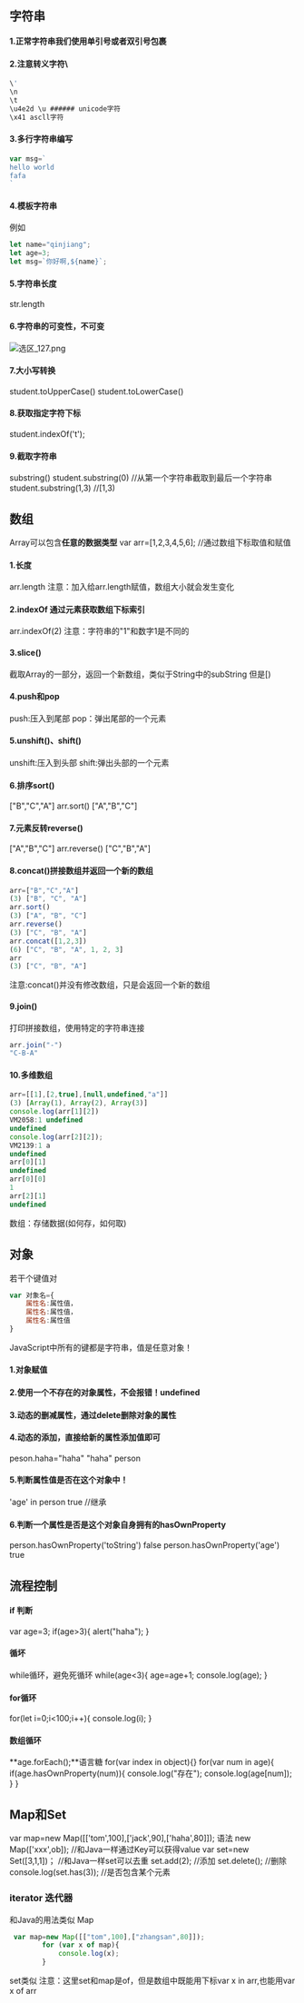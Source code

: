 ## 字符串
#### 1.正常字符串我们使用单引号或者双引号包裹
#### 2.注意转义字符\
```javascript
\'
\n
\t
\u4e2d \u ###### unicode字符
\x41 ascll字符
```
#### 3.多行字符串编写
```javascript
var msg=`
hello world 
fafa
`
```
#### 4.模板字符串
例如
```javascript
let name="qinjiang";
let age=3;
let msg=`你好啊,${name}`;
```
#### 5.字符串长度
str.length
#### 6.字符串的可变性，不可变
![选区_127.png](https://i.loli.net/2021/03/03/wCt4PurOneDIlLb.png)
#### 7.大小写转换
student.toUpperCase()
student.toLowerCase()
#### 8.获取指定字符下标
student.indexOf('t');
#### 9.截取字符串
substring()
student.substring(0) //从第一个字符串截取到最后一个字符串
student.substring(1,3) //[1,3)

## 数组
Array可以包含**任意的数据类型**
var arr=[1,2,3,4,5,6]; //通过数组下标取值和赋值
#### 1.长度
arr.length
注意：加入给arr.length赋值，数组大小就会发生变化
#### 2.indexOf 通过元素获取数组下标索引
arr.indexOf(2)
注意：字符串的"1"和数字1是不同的
#### 3.slice()
截取Array的一部分，返回一个新数组，类似于String中的subString  但是[)
#### 4.push和pop
push:压入到尾部
pop：弹出尾部的一个元素
#### 5.unshift()、shift()
unshift:压入到头部
shift:弹出头部的一个元素
#### 6.排序sort()
["B","C","A"]
arr.sort()
["A","B","C"]
#### 7.元素反转reverse()
["A","B","C"]
arr.reverse()
["C","B","A"]

#### 8.concat()拼接数组并返回一个新的数组

```javascript
arr=["B","C","A"]
(3) ["B", "C", "A"]
arr.sort()
(3) ["A", "B", "C"]
arr.reverse()
(3) ["C", "B", "A"]
arr.concat([1,2,3])
(6) ["C", "B", "A", 1, 2, 3]
arr
(3) ["C", "B", "A"]
```
注意:concat()并没有修改数组，只是会返回一个新的数组
#### 9.join()
打印拼接数组，使用特定的字符串连接
```javascript
arr.join("-")
"C-B-A"
```
#### 10.多维数组
```javascript
arr=[[1],[2,true],[null,undefined,"a"]]
(3) [Array(1), Array(2), Array(3)]
console.log(arr[1][2])
VM2058:1 undefined
undefined
console.log(arr[2][2]);
VM2139:1 a
undefined
arr[0][1]
undefined
arr[0][0]
1
arr[2][1]
undefined
```
数组：存储数据(如何存，如何取)
## 对象
若干个键值对
```javascript
var 对象名={
	属性名:属性值，
    属性名:属性值，
    属性名:属性值
}
```
JavaScript中所有的键都是字符串，值是任意对象！
#### 1.对象赋值
#### 2.使用一个不存在的对象属性，不会报错！undefined
#### 3.动态的删减属性，通过delete删除对象的属性
#### 4.动态的添加，直接给新的属性添加值即可
peson.haha="haha"
"haha"
person  
#### 5.判断属性值是否在这个对象中！
'age' in person
true
//继承
#### 6.判断一个属性是否是这个对象自身拥有的hasOwnProperty
person.hasOwnProperty('toString')
false
person.hasOwnProperty('age')
true  
## 流程控制
#### if 判断
var age=3;
if(age>3){
	alert("haha");
}
#### 循坏
while循环，避免死循环
while(age<3){
	age=age+1;
    console.log(age);
}
#### for循环
for(let i=0;i<100;i++){
	console.log(i);
}
#### 数组循环
**age.forEach();**语言糖
for(var index in object){}
for(var num in age){
	if(age.hasOwnProperty(num)){
    console.log("存在");
    console.log(age[num]);
    }
}
## Map和Set
var map=new Map([['tom',100],['jack',90],['haha',80]]);
语法 new Map(['xxx',ob]);  //和Java一样通过Key可以获得value
var set=new Set([3,1,1])； //和Java一样set可以去重
set.add(2); //添加
set.delete(); //删除
console.log(set.has(3)); //是否包含某个元素
### iterator 迭代器
和Java的用法类似
Map

```js
 var map=new Map([["tom",100],["zhangsan",80]]);
        for (var x of map){
            console.log(x);
        }
```
set类似
注意：这里set和map是of，但是数组中既能用下标var x in arr,也能用var x of arr